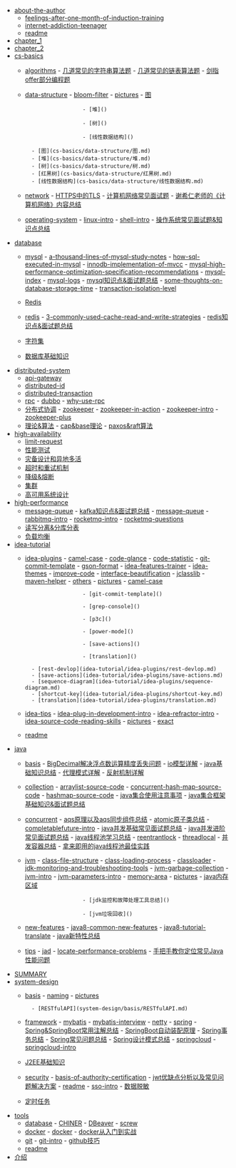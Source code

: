 - [about-the-author]()
    - [feelings-after-one-month-of-induction-training](about-the-author/feelings-after-one-month-of-induction-training.md)
    - [internet-addiction-teenager](about-the-author/internet-addiction-teenager.md)
    - [readme](about-the-author/readme.md)
- [chapter_1](chapter_1.md)
- [chapter_2](chapter_2.md)
- [cs-basics]()
    - [algorithms]()
            - [几道常见的字符串算法题](cs-basics/algorithms/几道常见的字符串算法题.md)
            - [几道常见的链表算法题](cs-basics/algorithms/几道常见的链表算法题.md)
            - [剑指offer部分编程题](cs-basics/algorithms/剑指offer部分编程题.md)
    - [data-structure]()
            - [bloom-filter](cs-basics/data-structure/bloom-filter.md)
            - [pictures]()
                            - [图]()

                            - [堆]()

                            - [树]()

                            - [线性数据结构]()

            - [图](cs-basics/data-structure/图.md)
            - [堆](cs-basics/data-structure/堆.md)
            - [树](cs-basics/data-structure/树.md)
            - [红黑树](cs-basics/data-structure/红黑树.md)
            - [线性数据结构](cs-basics/data-structure/线性数据结构.md)
    - [network]()
            - [HTTPS中的TLS](cs-basics/network/HTTPS中的TLS.md)
            - [计算机网络常见面试题](cs-basics/network/计算机网络常见面试题.md)
            - [谢希仁老师的《计算机网络》内容总结](cs-basics/network/谢希仁老师的《计算机网络》内容总结.md)
    - [operating-system]()
            - [linux-intro](cs-basics/operating-system/linux-intro.md)
            - [shell-intro](cs-basics/operating-system/shell-intro.md)
            - [操作系统常见面试题&知识点总结](cs-basics/operating-system/操作系统常见面试题&知识点总结.md)
- [database]()
    - [mysql]()
            - [a-thousand-lines-of-mysql-study-notes](database/mysql/a-thousand-lines-of-mysql-study-notes.md)
            - [how-sql-executed-in-mysql](database/mysql/how-sql-executed-in-mysql.md)
            - [innodb-implementation-of-mvcc](database/mysql/innodb-implementation-of-mvcc.md)
            - [mysql-high-performance-optimization-specification-recommendations](database/mysql/mysql-high-performance-optimization-specification-recommendations.md)
            - [mysql-index](database/mysql/mysql-index.md)
            - [mysql-logs](database/mysql/mysql-logs.md)
            - [mysql知识点&面试题总结](database/mysql/mysql知识点&面试题总结.md)
            - [some-thoughts-on-database-storage-time](database/mysql/some-thoughts-on-database-storage-time.md)
            - [transaction-isolation-level](database/mysql/transaction-isolation-level.md)
    - [Redis]()

    - [redis]()
            - [3-commonly-used-cache-read-and-write-strategies](database/redis/3-commonly-used-cache-read-and-write-strategies.md)
            - [redis知识点&面试题总结](database/redis/redis知识点&面试题总结.md)
    - [字符集](database/字符集.md)
    - [数据库基础知识](database/数据库基础知识.md)
- [distributed-system]()
    - [api-gateway](distributed-system/api-gateway.md)
    - [distributed-id](distributed-system/distributed-id.md)
    - [distributed-transaction](distributed-system/distributed-transaction.md)
    - [rpc]()
            - [dubbo](distributed-system/rpc/dubbo.md)
            - [why-use-rpc](distributed-system/rpc/why-use-rpc.md)
    - [分布式协调]()
            - [zookeeper]()
                            - [zookeeper-in-action](distributed-system/分布式协调/zookeeper/zookeeper-in-action.md)
                            - [zookeeper-intro](distributed-system/分布式协调/zookeeper/zookeeper-intro.md)
                            - [zookeeper-plus](distributed-system/分布式协调/zookeeper/zookeeper-plus.md)
    - [理论&算法]()
            - [cap&base理论](distributed-system/理论&算法/cap&base理论.md)
            - [paxos&raft算法](distributed-system/理论&算法/paxos&raft算法.md)
- [high-availability]()
    - [limit-request](high-availability/limit-request.md)
    - [性能测试](high-availability/性能测试.md)
    - [灾备设计和异地多活](high-availability/灾备设计和异地多活.md)
    - [超时和重试机制](high-availability/超时和重试机制.md)
    - [降级&熔断](high-availability/降级&熔断.md)
    - [集群](high-availability/集群.md)
    - [高可用系统设计](high-availability/高可用系统设计.md)
- [high-performance]()
    - [message-queue]()
            - [kafka知识点&面试题总结](high-performance/message-queue/kafka知识点&面试题总结.md)
            - [message-queue](high-performance/message-queue/message-queue.md)
            - [rabbitmq-intro](high-performance/message-queue/rabbitmq-intro.md)
            - [rocketmq-intro](high-performance/message-queue/rocketmq-intro.md)
            - [rocketmq-questions](high-performance/message-queue/rocketmq-questions.md)
    - [读写分离&分库分表](high-performance/读写分离&分库分表.md)
    - [负载均衡](high-performance/负载均衡.md)
- [idea-tutorial]()
    - [idea-plugins]()
            - [camel-case](idea-tutorial/idea-plugins/camel-case.md)
            - [code-glance](idea-tutorial/idea-plugins/code-glance.md)
            - [code-statistic](idea-tutorial/idea-plugins/code-statistic.md)
            - [git-commit-template](idea-tutorial/idea-plugins/git-commit-template.md)
            - [gson-format](idea-tutorial/idea-plugins/gson-format.md)
            - [idea-features-trainer](idea-tutorial/idea-plugins/idea-features-trainer.md)
            - [idea-themes](idea-tutorial/idea-plugins/idea-themes.md)
            - [improve-code](idea-tutorial/idea-plugins/improve-code.md)
            - [interface-beautification](idea-tutorial/idea-plugins/interface-beautification.md)
            - [jclasslib](idea-tutorial/idea-plugins/jclasslib.md)
            - [maven-helper](idea-tutorial/idea-plugins/maven-helper.md)
            - [others](idea-tutorial/idea-plugins/others.md)
            - [pictures]()
                            - [camel-case]()

                            - [git-commit-template]()

                            - [grep-console]()

                            - [p3c]()

                            - [power-mode]()

                            - [save-actions]()

                            - [translation]()

            - [rest-devlop](idea-tutorial/idea-plugins/rest-devlop.md)
            - [save-actions](idea-tutorial/idea-plugins/save-actions.md)
            - [sequence-diagram](idea-tutorial/idea-plugins/sequence-diagram.md)
            - [shortcut-key](idea-tutorial/idea-plugins/shortcut-key.md)
            - [translation](idea-tutorial/idea-plugins/translation.md)
    - [idea-tips]()
            - [idea-plug-in-development-intro](idea-tutorial/idea-tips/idea-plug-in-development-intro.md)
            - [idea-refractor-intro](idea-tutorial/idea-tips/idea-refractor-intro.md)
            - [idea-source-code-reading-skills](idea-tutorial/idea-tips/idea-source-code-reading-skills.md)
            - [pictures]()
                            - [exact]()

    - [readme](idea-tutorial/readme.md)
- [java]()
    - [basis]()
            - [BigDecimal解决浮点数运算精度丢失问题](java/basis/BigDecimal解决浮点数运算精度丢失问题.md)
            - [io模型详解](java/basis/io模型详解.md)
            - [java基础知识总结](java/basis/java基础知识总结.md)
            - [代理模式详解](java/basis/代理模式详解.md)
            - [反射机制详解](java/basis/反射机制详解.md)
    - [collection]()
            - [arraylist-source-code](java/collection/arraylist-source-code.md)
            - [concurrent-hash-map-source-code](java/collection/concurrent-hash-map-source-code.md)
            - [hashmap-source-code](java/collection/hashmap-source-code.md)
            - [java集合使用注意事项](java/collection/java集合使用注意事项.md)
            - [java集合框架基础知识&面试题总结](java/collection/java集合框架基础知识&面试题总结.md)
    - [concurrent]()
            - [aqs原理以及aqs同步组件总结](java/concurrent/aqs原理以及aqs同步组件总结.md)
            - [atomic原子类总结](java/concurrent/atomic原子类总结.md)
            - [completablefuture-intro](java/concurrent/completablefuture-intro.md)
            - [java并发基础常见面试题总结](java/concurrent/java并发基础常见面试题总结.md)
            - [java并发进阶常见面试题总结](java/concurrent/java并发进阶常见面试题总结.md)
            - [java线程池学习总结](java/concurrent/java线程池学习总结.md)
            - [reentrantlock](java/concurrent/reentrantlock.md)
            - [threadlocal](java/concurrent/threadlocal.md)
            - [并发容器总结](java/concurrent/并发容器总结.md)
            - [拿来即用的java线程池最佳实践](java/concurrent/拿来即用的java线程池最佳实践.md)
    - [jvm]()
            - [class-file-structure](java/jvm/class-file-structure.md)
            - [class-loading-process](java/jvm/class-loading-process.md)
            - [classloader](java/jvm/classloader.md)
            - [jdk-monitoring-and-troubleshooting-tools](java/jvm/jdk-monitoring-and-troubleshooting-tools.md)
            - [jvm-garbage-collection](java/jvm/jvm-garbage-collection.md)
            - [jvm-intro](java/jvm/jvm-intro.md)
            - [jvm-parameters-intro](java/jvm/jvm-parameters-intro.md)
            - [memory-area](java/jvm/memory-area.md)
            - [pictures]()
                            - [java内存区域]()

                            - [jdk监控和故障处理工具总结]()

                            - [jvm垃圾回收]()

    - [new-features]()
            - [java8-common-new-features](java/new-features/java8-common-new-features.md)
            - [java8-tutorial-translate](java/new-features/java8-tutorial-translate.md)
            - [java新特性总结](java/new-features/java新特性总结.md)
    - [tips]()
            - [jad](java/tips/jad.md)
            - [locate-performance-problems]()
                            - [手把手教你定位常见Java性能问题](java/tips/locate-performance-problems/手把手教你定位常见Java性能问题.md)
- [SUMMARY](SUMMARY.md)
- [system-design]()
    - [basis]()
            - [naming](system-design/basis/naming.md)
            - [pictures]()

            - [RESTfulAPI](system-design/basis/RESTfulAPI.md)
    - [framework]()
            - [mybatis]()
                            - [mybatis-interview](system-design/framework/mybatis/mybatis-interview.md)
            - [netty](system-design/framework/netty.md)
            - [spring]()
                            - [Spring&SpringBoot常用注解总结](system-design/framework/spring/Spring&SpringBoot常用注解总结.md)
                            - [SpringBoot自动装配原理](system-design/framework/spring/SpringBoot自动装配原理.md)
                            - [Spring事务总结](system-design/framework/spring/Spring事务总结.md)
                            - [Spring常见问题总结](system-design/framework/spring/Spring常见问题总结.md)
                            - [Spring设计模式总结](system-design/framework/spring/Spring设计模式总结.md)
            - [springcloud]()
                            - [springcloud-intro](system-design/framework/springcloud/springcloud-intro.md)
    - [J2EE基础知识](system-design/J2EE基础知识.md)
    - [security]()
            - [basis-of-authority-certification](system-design/security/basis-of-authority-certification.md)
            - [jwt优缺点分析以及常见问题解决方案](system-design/security/jwt优缺点分析以及常见问题解决方案.md)
            - [readme](system-design/security/readme.md)
            - [sso-intro](system-design/security/sso-intro.md)
            - [数据脱敏](system-design/security/数据脱敏.md)
    - [定时任务](system-design/定时任务.md)
- [tools]()
    - [database]()
            - [CHINER](tools/database/CHINER.md)
            - [DBeaver](tools/database/DBeaver.md)
            - [screw](tools/database/screw.md)
    - [docker]()
            - [docker](tools/docker/docker.md)
            - [docker从入门到实战](tools/docker/docker从入门到实战.md)
    - [git]()
            - [git-intro](tools/git/git-intro.md)
            - [github技巧](tools/git/github技巧.md)
    - [readme](tools/readme.md)
- [介绍](介绍.md)